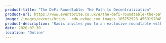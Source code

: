```yaml
---
product-title: "The DeFi Roundtable: The Path to Decentralization"
product-url: https://www.eventbrite.co.uk/e/the-defi-roundtable-the-path-to-decentralization-tickets-111841448784
image: /images/events/https___cdn.evbuc.com_images_105752928_456919704500_1_original.jpeg
product-description: "Radix invites you to an exclusive roundtable with leading members of the DeFi community as they discuss various aspects down the path to decentralization."  
date: 2020-07-30
location: 'Online'
---
```

